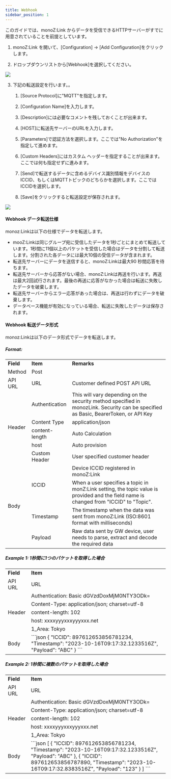 ```yaml
---
title: Webhook
sidebar_position: 1
---
```


このガイドでは、monoZ:Link からデータを受信できるHTTPサーバーがすでに用意されていることを前提としています。

1. monoZ:Link を開いて、[Configuration] → [Add Configuration]をクリックします。

2. ドロップダウンリストから[Webhook]を選択してください。

<div className="card">
    <div className="card__body">
<img src={require('@site/static/img/monoZ-Link-Wehbook.jpg').default} className="img-center" />
</div>
</div>

3. 下記の転送設定を行います。。
   1. [Source Protocol]に"MQTT"を指定します。

   2. [Configuration Name]を入力します。

   3. [Description]には必要なコメントを残しておくことが出来ます。

   4. [HOST]に転送先サーバーのURLを入力します。

   5. [Parameters]で認証方法を選択します。ここでは"No Authorization"を指定して進めます。

   6. [Custom Headers]にはカスタム ヘッダーを指定することが出来ます。ここでは何も指定せずに進みます。

   7. [Send]で転送するデータに含めるデバイス識別情報をデバイスのICCID、もしくはMQTTトピックのどちらかを選択します。ここではICCIDを選択します。

   8. [Save]をクリックすると転送設定が保存されます。
<div className="card">
    <div className="card__body">
  <img src={require('@site/static/img/monoZ-Link-Protocol-Configuration.png').default} className="img-center" />
</div>
</div>

#### Webhook データ転送仕様
monoz:Linkは以下の仕様でデータを転送します。
   - mooZ:Linkは同じグループ宛に受信したデータを1秒ごとにまとめて転送しています。1秒間に11個以上のパケットを受信した場合はデータを分割して転送します。分割された各データには最大10個の受信データが含まれます。
   - 転送先サーバーにデータを送信すると、monoZ:Linkは最大90 秒間応答を待ちます。
   - 転送先サーバーから応答がない場合、monoZ:Linkは再送を行います。再送は最大2回試行されます。最後の再送に応答がなかった場合は転送に失敗したデータを破棄します。
   - 転送先サーバーからエラー応答があった場合は、再送は行わずにデータを破棄します。
   - データベース機能が有効になっている場合、転送に失敗したデータは保存されます。

#### Webhook 転送データ形式
monoz:Linkは以下のデータ形式でデータを転送します。

##### Format:
<table>
   <tr>
      <td><b>Field</b></td>
      <td><b>Item</b></td>
      <td><b>Remarks</b></td>
   </tr>
   <tr>
      <td rowspan="1">Method</td>
      <td>Post</td>
      <td></td>
   </tr>
   <tr>
      <td rowspan="1">API URL</td>
      <td>URL</td>
      <td>Customer defined POST API URL</td>
   </tr>
   <tr>
      <td rowspan="5">Header</td>
      <td>Authentication</td>
      <td>This will vary depending on the security method specified in monozLink. Security can be specified as Basic, BearerToken, or API Key</td>
   </tr>
   <tr>
      <td>Content Type</td>
      <td>application/json</td>
   </tr>
   <tr>
      <td>content-length</td>
      <td>Auto Calculation</td>
   </tr>
   <tr>
      <td>host</td>
      <td>Auto provision</td>
   </tr>
   <tr>
      <td>Custom Header</td>
      <td>User specified customer header</td>
   </tr>
   <tr>
      <td rowspan="4">Body</td>
      <td rowspan="2">ICCID</td>
      <td>Device ICCID registered in monoZ:Link</td>
   </tr>
   <tr>
      <td>When a user specifies a topic in monZ:Link setting, the topic value is provided and the field name is changed from "ICCID" to "Topic".</td>
   </tr>
   <tr>
      <td>Timestamp</td>
      <td>The timestamp when the data was sent from monoZ:Link (ISO:8601 format with milliseconds)</td>
   </tr>
   <tr>
      <td>Payload</td>
      <td>Raw data sent by GW device, user needs to parse, extract and decode the required data</td>
   </tr>
</table>

##### Example 1: 1秒間に1つのパケットを取得した場合

<table>
   <tr>
      <td><b>Field</b></td>
      <td><b>Item</b></td>
   </tr>
   <tr>
      <td rowspan="1">API URL</td>
      <td>URL</td>
   </tr>
   <tr>
      <td rowspan="5">Header</td>
      <td>Authentication: Basic dGVzdDoxMjM0NTY3ODk=</td>
   </tr>
   <tr>
      <td>Content-Type: application/json; charset=utf-8</td>
   </tr>
   <tr>
      <td>content-length: 102</td>
   </tr>
   <tr>
      <td>host: xxxxyyyxxxyyyxxx.net</td>
   </tr>
   <tr>
      <td>1_Area: Tokyo</td>
   </tr>
   <tr>
      <td rowspan="3">Body</td>
      <td>
         ```json
            { 
               "ICCID": 897612653856781234,
               "Timestamp": "2023-10-16T09:17:32.1233516Z", 
               "Payload": "ABC"
            }
         ```
      </td>
   </tr>
   
</table>

##### Example 2: 1秒間に複数のパケットを取得した場合
<table>
   <tr>
      <td><b>Field</b></td>
      <td><b>Item</b></td>
   </tr>
   <tr>
      <td rowspan="1">API URL</td>
      <td>URL</td>
   </tr>
   <tr>
      <td rowspan="5">Header</td>
      <td>Authentication: Basic dGVzdDoxMjM0NTY3ODk=</td>
   </tr>
   <tr>
      <td>Content-Type: application/json; charset=utf-8</td>
   </tr>
   <tr>
      <td>content-length: 102</td>
   </tr>
   <tr>
      <td>host: xxxxyyyxxxyyyxxx.net</td>
   </tr>
   <tr>
      <td>1_Area: Tokyo</td>
   </tr>
   <tr>
      <td rowspan="3">Body</td>
      <td>
      ```json
      [
        { 
          "ICCID": 897612653856781234,
          "Timestamp": "2023-10-16T09:17:32.1233516Z", 
          "Payload": "ABC"
        },
        { 
          "ICCID": 897612653856787890,
          "Timestamp": "2023-10-16T09:17:32.8383516Z", 
          "Payload": "123"
        }
      ]
      ```
    </td>
   </tr>
</table>